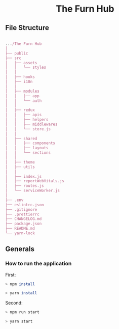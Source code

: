 <h1 align="center">The Furn Hub</h1>

## File Structure

```javascript

.../The Furn Hub
│
├── public
├── src
│   ├── assets
│   │   └── styles
│   │
│   ├── hooks
│   ├── i18n
│   │
│   ├── modules
│   │   ├── app
│   │   └── auth
│   │
│   ├── redux
│   │   ├── apis
│   │   ├── helpers
│   │   ├── middlewares
│   │   └── store.js
│   │
│   ├── shared
│   │   ├── components
│   │   ├── layouts
│   │   └── sections
│   │
│   ├── theme
│   ├── utils
│   │
│   ├── index.js
│   ├── reportWebVitals.js
│   ├── routes.js
│   └── serviceWorker.js
│   
├── .env 
├── eslintrc.json
├── .gitignore
├── .prettierrc
├── CHANGELOG.md
├── package.json
├── README.md
└── yarn-lock
```

## Generals

### How to run the application

First:

```bash
> npm install

> yarn install
```

Second:

```bash
> npm run start

> yarn start
```
